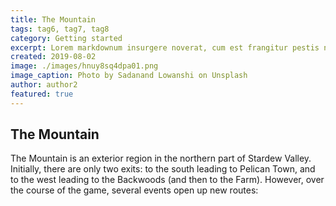 ```yaml
---
title: The Mountain
tags: tag6, tag7, tag8
category: Getting started
excerpt: Lorem markdownum insurgere noverat, cum est frangitur pestis nefas, iaculis ut moliri! Pallas omnis. 
created: 2019-08-02
image: ./images/hnuy8sq4dpa01.png
image_caption: Photo by Sadanand Lowanshi on Unsplash
author: author2
featured: true
---
```


## The Mountain

The Mountain is an exterior region in the northern part of Stardew Valley. Initially, there are only two exits: to the south leading to Pelican Town, and to the west leading to the Backwoods (and then to the Farm). However, over the course of the game, several events open up new routes:

